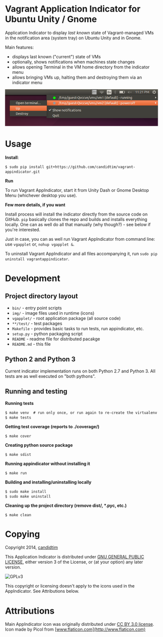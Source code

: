 # Vagrant Application Indicator for Ubuntu Unity / Gnome

Application Indicator to display *last known* state of Vagrant-managed VMs in the
notification area (system tray) on Ubuntu Unity and in Gnome.

Main features:

- displays last known ("current") state of VMs
- optionally, shows notifications when machines state changes
- allows opening Terminal in the VM home directory from the indicator menu
- allows bringing VMs up, halting them and destroying them via an indicator menu

![alt tag](https://raw.githubusercontent.com/candidtim/vagrant-appindicator/gh-pages/img/vgapplet-screenshot.png)

# Usage

**Install**:

    $ sudo pip install git+https://github.com/candidtim/vagrant-appindicator.git

**Run**

To run Vagrant AppIndicator, start it from Unity Dash or Gnome Desktop Menu (whichever
desktop you use).

**Few more details, if you want**

Install process will install the indicator directly from the source code on GitHub. 
`pip` basically clones the repo and builds and installs everything locally. One can as
well do all that manually (why though?) - see below if you're interested.

Just in case, you can as well run Vagrant AppIndicator from command line: use `vgapplet` 
or, `nohup vgapplet &`.

To uninstall Vagrant AppIndicator and all files accompanying it, run 
`sudo pip uninstall vagrantappindicator`.


# Development

## Project directory layout

- `bin/` - entry point scripts
- `img/` - image files used in runtime (icons)
- `vgapplet/` - root application package (all source code)
- `**/test/` - test packages
- `Makefile` - provides basic tasks to run tests, run appindicator, etc.
- `setup.py` - python packaging script
- `README` - readme file for distributed pacakge
- `README.md` - this file

## Python 2 and Python 3

Current indicator implementation runs on both Python 2.7 and Python 3. All 
tests are as well executed on "both pythons".

## Running and testing

**Running tests**

    $ make venv  # run only once, or run again to re-create the virtualenv
    $ make tests

**Getting test coverage (reports to ./coverage/)**

    $ make cover

**Creating python source package**

    $ make sdist

**Running appindicator without installing it**

    $ make run

**Building and installing/uninstalling locally**

    $ sudo make install
    $ sudo make uninstall

**Cleaning up the project directory (remove dist/, \*.pyc, etc.)**

    $ make clean


# Copying

Copyright 2014, [candidtim](https://github.com/candidtim)

This Application Indicator is distributed under 
[GNU GENERAL PUBLIC LICENSE](http://www.gnu.org/licenses/gpl.html), 
either version 3 of the License, or (at your option) any later version.

![GPLv3](http://www.gnu.org/graphics/gplv3-88x31.png)

This copyright or licensing doesn't apply to the icons used in the AppIndicator.
See Attributions below.

# Attributions

Main AppIndicator icon was originally distributed under 
[CC BY 3.0 license](http://creativecommons.org/licenses/by/3.0/). 
Icon made by Picol from [www.flaticon.com](http://www.flaticon.com)
